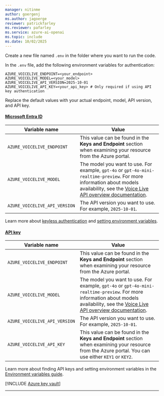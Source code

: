 ```yaml
---
manager: nitinme
author: goergenj
ms.author: jagoerge
reviewer: patrickfarley
ms.reviewer: pafarley
ms.service: azure-ai-openai
ms.topic: include
ms.date: 10/02/2025
---
```


Create a new file named `.env` in the folder where you want to run the code. 

In the `.env` file, add the following environment variables for authentication:

```plaintext
AZURE_VOICELIVE_ENDPOINT=<your_endpoint>
AZURE_VOICELIVE_MODEL=<your_model>
AZURE_VOICELIVE_API_VERSION=2025-10-01
AZURE_VOICELIVE_API_KEY=<your_api_key> # Only required if using API key authentication
```

Replace the default values with your actual endpoint, model, API version, and API key.

#### [Microsoft Entra ID](#tab/keyless)

|Variable name | Value |
|--------------------------|-------------|
| `AZURE_VOICELIVE_ENDPOINT` | This value can be found in the **Keys and Endpoint** section when examining your resource from the Azure portal. |
| `AZURE_VOICELIVE_MODEL` | The model you want to use. For example, `gpt-4o` or `gpt-4o-mini-realtime-preview`. For more information about models availability, see the [Voice Live API overview documentation](../../../voice-live.md). |
| `AZURE_VOICELIVE_API_VERSION`| The API version you want to use. For example, `2025-10-01`. |

Learn more about [keyless authentication](/azure/ai-services/authentication) and [setting environment variables](/azure/ai-services/cognitive-services-environment-variables).

#### [API key](#tab/api-key)

|Variable name | Value |
|--------------------------|-------------|
| `AZURE_VOICELIVE_ENDPOINT` | This value can be found in the **Keys and Endpoint** section when examining your resource from the Azure portal. |
| `AZURE_VOICELIVE_MODEL` | The model you want to use. For example, `gpt-4o` or `gpt-4o-mini-realtime-preview`. For more information about models availability, see the [Voice Live API overview documentation](../../../voice-live.md). |
| `AZURE_VOICELIVE_API_VERSION`| The API version you want to use. For example, `2025-10-01`. |
| `AZURE_VOICELIVE_API_KEY` | This value can be found in the **Keys and Endpoint** section when examining your resource from the Azure portal. You can use either `KEY1` or `KEY2`.|

Learn more about finding API keys and setting environment variables in the [Environment variables guide](/azure/ai-services/cognitive-services-environment-variables).

[!INCLUDE [Azure key vault](~/reusable-content/ce-skilling/azure/includes/ai-services/security/azure-key-vault.md)]

---

